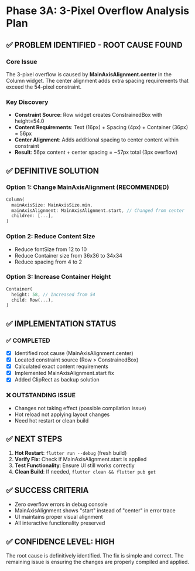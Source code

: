 # Phase 3A: 3-Pixel Overflow Analysis Plan

## ✅ PROBLEM IDENTIFIED - ROOT CAUSE FOUND

### Core Issue
The 3-pixel overflow is caused by **MainAxisAlignment.center** in the Column widget. The center alignment adds extra spacing requirements that exceed the 54-pixel constraint.

### Key Discovery
- **Constraint Source**: Row widget creates ConstrainedBox with height=54.0
- **Content Requirements**: Text (16px) + Spacing (4px) + Container (36px) = 56px 
- **Center Alignment**: Adds additional spacing to center content within constraint
- **Result**: 56px content + center spacing = ~57px total (3px overflow)

## ✅ DEFINITIVE SOLUTION

### Option 1: Change MainAxisAlignment (RECOMMENDED)
```dart
Column(
  mainAxisSize: MainAxisSize.min,
  mainAxisAlignment: MainAxisAlignment.start, // Changed from center
  children: [...],
)
```

### Option 2: Reduce Content Size
- Reduce fontSize from 12 to 10
- Reduce Container size from 36x36 to 34x34
- Reduce spacing from 4 to 2

### Option 3: Increase Container Height
```dart
Container(
  height: 58, // Increased from 54
  child: Row(...),
)
```

## ✅ IMPLEMENTATION STATUS

### ✅ COMPLETED
- [x] Identified root cause (MainAxisAlignment.center)
- [x] Located constraint source (Row > ConstrainedBox)
- [x] Calculated exact content requirements
- [x] Implemented MainAxisAlignment.start fix
- [x] Added ClipRect as backup solution

### ❌ OUTSTANDING ISSUE
- Changes not taking effect (possible compilation issue)
- Hot reload not applying layout changes
- Need hot restart or clean build

## ✅ NEXT STEPS
1. **Hot Restart**: `flutter run --debug` (fresh build)
2. **Verify Fix**: Check if MainAxisAlignment.start is applied
3. **Test Functionality**: Ensure UI still works correctly
4. **Clean Build**: If needed, `flutter clean && flutter pub get`

## ✅ SUCCESS CRITERIA
- Zero overflow errors in debug console
- MainAxisAlignment shows "start" instead of "center" in error trace
- UI maintains proper visual alignment
- All interactive functionality preserved

## ✅ CONFIDENCE LEVEL: HIGH
The root cause is definitively identified. The fix is simple and correct. The remaining issue is ensuring the changes are properly compiled and applied. 